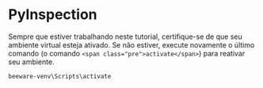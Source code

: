 # PyInspection


Sempre que estiver trabalhando neste tutorial, certifique-se de que seu ambiente virtual esteja ativado. Se não estiver, execute novamente o último comando (o comando `<span class="pre">activate</span>`) para reativar seu ambiente.

```
beeware-venv\Scripts\activate
```
